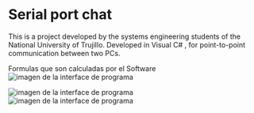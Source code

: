 # Serial port chat
This is a project developed by the systems engineering students of the National University of Trujillo.
Developed in Visual C# , for point-to-point communication between two PCs. 

Formulas que son calculadas por el Software
![imagen de la interface de programa](https://ibb.co/ZgtkXnN "Chat")

![imagen de la interface de programa](https://ibb.co/BccZG95 "Connection to a port")
![imagen de la interface de programa](https://ibb.co/N9hkMS0 "select a file")
